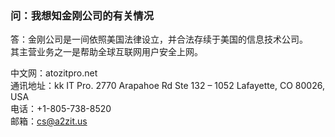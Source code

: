 ### 问：我想知金刚公司的有关情况

答：金刚公司是一间依照美国法律设立，并合法存续于美国的信息技术公司。<br>
其主营业务之一是帮助全球互联网用户安全上网。<br>

中文网：atozitpro.net <br>
通讯地址：kk IT Pro.
2770 Arapahoe Rd Ste 132 – 1052
Lafayette, CO 80026, USA <br>
电话：+1-805-738-8520 <br>
邮箱：cs@a2zit.us <br>
